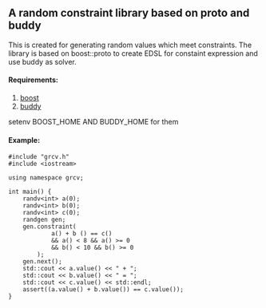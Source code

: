 ## A random constraint library based on proto and buddy

This is created for generating random values which meet constraints.
The library is based on boost::proto to create EDSL for constaint expression
and use buddy as solver.

#### Requirements:
1. [boost](http://www.boost.org/)
2. [buddy](http://buddy.sourceforge.net)

setenv BOOST_HOME AND BUDDY_HOME for them

#### Example:

	#include "grcv.h"
	#include <iostream>
	
	using namespace grcv;
	
	int main() {
	    randv<int> a(0);
	    randv<int> b(0);
	    randv<int> c(0);
	    randgen gen;
	    gen.constraint(
	            a() + b () == c()
	            && a() < 8 && a() >= 0
	            && b() < 10 && b() >= 0
	        );
	    gen.next();
	    std::cout << a.value() << " + ";
	    std::cout << b.value() << " = ";
	    std::cout << c.value() << std::endl;
	    assert((a.value() + b.value()) == c.value());
	}


